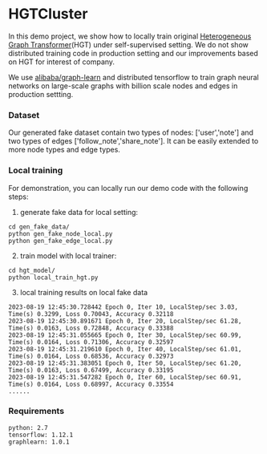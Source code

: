
# HGTCluster
In this demo project, we show how to locally train original [Heterogeneous Graph Transformer](https://arxiv.org/pdf/2003.01332.pdf)(HGT) under self-supervised setting. We do not show distributed training code in production setting and our improvements based on HGT for interest of company. 

We use [alibaba/graph-learn](https://github.com/alibaba/graph-learn) and distributed tensorflow to train graph neural networks on large-scale graphs with billion scale nodes and edges in production settting.

### Dataset
Our generated fake dataset contain two types of nodes: ['user','note'] and two types of edges ['follow_note','share_note']. It can be easily extended to more node types and edge types.


### Local training 
For demonstration, you can locally run our demo code with the following steps:
1. generate fake data for local setting:
```
cd gen_fake_data/
python gen_fake_node_local.py
python gen_fake_edge_local.py
 ```
2. train model with local trainer: 
```
cd hgt_model/
python local_train_hgt.py
```
3. local training results on local fake data
```
2023-08-19 12:45:30.728442 Epoch 0, Iter 10, LocalStep/sec 3.03, Time(s) 0.3299, Loss 0.70043, Accuracy 0.32118
2023-08-19 12:45:30.891671 Epoch 0, Iter 20, LocalStep/sec 61.28, Time(s) 0.0163, Loss 0.72848, Accuracy 0.33388
2023-08-19 12:45:31.055665 Epoch 0, Iter 30, LocalStep/sec 60.99, Time(s) 0.0164, Loss 0.71306, Accuracy 0.32597
2023-08-19 12:45:31.219610 Epoch 0, Iter 40, LocalStep/sec 61.01, Time(s) 0.0164, Loss 0.68536, Accuracy 0.32973
2023-08-19 12:45:31.383051 Epoch 0, Iter 50, LocalStep/sec 61.20, Time(s) 0.0163, Loss 0.67499, Accuracy 0.33195
2023-08-19 12:45:31.547282 Epoch 0, Iter 60, LocalStep/sec 60.91, Time(s) 0.0164, Loss 0.68997, Accuracy 0.33554
......
```


### Requirements
```
python: 2.7
tensorflow: 1.12.1
graphlearn: 1.0.1
```
